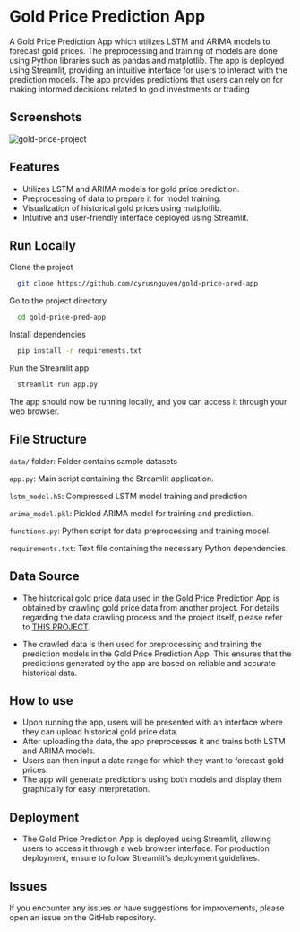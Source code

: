 
# Gold Price Prediction App

A Gold Price Prediction App which utilizes LSTM and ARIMA models to forecast gold prices. The preprocessing and training of models are done using Python libraries such as pandas and matplotlib. The app is deployed using Streamlit, providing an intuitive interface for users to interact with the prediction models. The app provides predictions that users can rely on for making informed decisions related to gold investments or trading


## Screenshots
![gold-price-project](https://github.com/cyrusnguyen/gold-price-pred-app/assets/52537523/93628dcf-20d1-417f-8429-e580f1b20274)



## Features

- Utilizes LSTM and ARIMA models for gold price prediction.
- Preprocessing of data to prepare it for model training.
- Visualization of historical gold prices using matplotlib.
- Intuitive and user-friendly interface deployed using Streamlit.


## Run Locally

Clone the project

```bash
  git clone https://github.com/cyrusnguyen/gold-price-pred-app
```

Go to the project directory

```bash
  cd gold-price-pred-app
```

Install dependencies

```bash
  pip install -r requirements.txt
```

Run the Streamlit app

```bash
  streamlit run app.py

```

The app should now be running locally, and you can access it through your web browser.





## File Structure

`data/` folder: Folder contains sample datasets

`app.py`: Main script containing the Streamlit application.

`lstm_model.h5`: Compressed LSTM model training and prediction

`arima_model.pkl`: Pickled ARIMA model for training and prediction.

`functions.py`: Python script for data preprocessing and training model.

`requirements.txt`: Text file containing the necessary Python dependencies.


## Data Source
- The historical gold price data used in the Gold Price Prediction App is obtained by crawling gold price data from another project. For details regarding the data crawling process and the project itself, please refer to [THIS PROJECT](https://github.com/cyrusnguyen/Web-Crawler/tree/main/Giavangonline).

- The crawled data is then used for preprocessing and training the prediction models in the Gold Price Prediction App. This ensures that the predictions generated by the app are based on reliable and accurate historical data.

## How to use

- Upon running the app, users will be presented with an interface where they can upload historical gold price data.
- After uploading the data, the app preprocesses it and trains both LSTM and ARIMA models.
- Users can then input a date range for which they want to forecast gold prices.
- The app will generate predictions using both models and display them graphically for easy interpretation.
## Deployment

- The Gold Price Prediction App is deployed using Streamlit, allowing users to access it through a web browser interface. For production deployment, ensure to follow Streamlit's deployment guidelines.

## Issues
If you encounter any issues or have suggestions for improvements, please open an issue on the GitHub repository.
